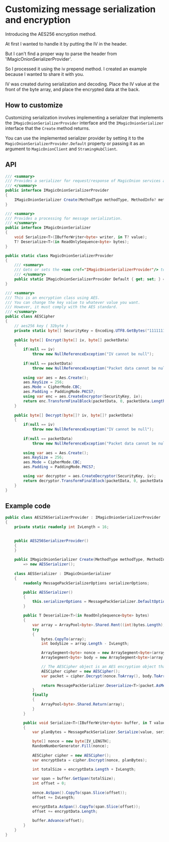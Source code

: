 # Customizing message serialization and encryption
Introducing the AES256 encryption method.

At first I wanted to handle it by putting the IV in the header.


But I can't find a proper way to parse the header from 'IMagicOnionSerializerProvider'.

So I processed it using the iv prepend method. I created an example because I wanted to share it with you.

IV was created during serialization and decoding.
Place the IV value at the front of the byte array, and place the encrypted data at the back.

## How to customize

Customizing serialization involves implementing a serializer that implements the `IMagicOnionSerializerProvider` interface and the `IMagicOnionSerializer` interface that the `Create` method returns.

You can use the implemented serializer provider by setting it to the `MagicOnionSerializerProvider.Default` property or passing it as an argument to `MagicOnionClient` and `StramingHubClient`.

## API
```csharp
/// <summary>
/// Provides a serializer for request/response of MagicOnion services and hub methods.
/// </summary>
public interface IMagicOnionSerializerProvider
{
    IMagicOnionSerializer Create(MethodType methodType, MethodInfo? methodInfo);
}

/// <summary>
/// Provides a processing for message serialization.
/// </summary>
public interface IMagicOnionSerializer
{
    void Serialize<T>(IBufferWriter<byte> writer, in T? value);
    T? Deserialize<T>(in ReadOnlySequence<byte> bytes);
}

public static class MagicOnionSerializerProvider
{
    /// <summary>
    /// Gets or sets the <see cref="IMagicOnionSerializerProvider"/> to be used by default.
    /// </summary>
    public static IMagicOnionSerializerProvider Default { get; set; } = MessagePackMagicOnionSerializerProvider.Default;
}

/// <summary>
/// This is an encryption class using AES.
/// You can change the key value to whatever value you want.
/// However, it must comply with the AES standard.
/// </summary>
public class AESCipher
{
    // aes256 key ( 32byte )
    private static byte[] SecurityKey = Encoding.UTF8.GetBytes("11111111111111111111111111111111");
    
    public byte[] Encrypt(byte[] iv, byte[] packetData)
    {
        if(null == iv)
            throw new NullReferenceException("IV cannot be null");
        
        if(null == packetData)
            throw new NullReferenceException("Packet data cannot be null");
        
        using var aes = Aes.Create();
        aes.KeySize = 256;
        aes.Mode = CipherMode.CBC;
        aes.Padding = PaddingMode.PKCS7;
        using var enc = aes.CreateEncryptor(SecurityKey, iv);
        return enc.TransformFinalBlock(packetData, 0, packetData.Length);
    }
    
    public byte[] Decrypt(byte[]? iv, byte[]? packetData)
    {
        if(null == iv)
            throw new NullReferenceException("IV cannot be null");
        
        if(null == packetData)
            throw new NullReferenceException("Packet data cannot be null");
        
        using var aes = Aes.Create();
        aes.KeySize = 256;
        aes.Mode = CipherMode.CBC;
        aes.Padding = PaddingMode.PKCS7;

        using var decryptor = aes.CreateDecryptor(SecurityKey, iv);
        return decryptor.TransformFinalBlock(packetData, 0, packetData.Length);
    }
}

```


## Example code

```csharp
public class AES256SerializerProvider : IMagicOnionSerializerProvider
{
    private static readonly int IvLength = 16;
 

    public AES256SerializerProvider()
    {
    }
    
    public IMagicOnionSerializer Create(MethodType methodType, MethodInfo? methodInfo)
        => new AESSerializer();
    
    class AESSerializer : IMagicOnionSerializer
    {
        readonly MessagePackSerializerOptions serializerOptions;

        public AESSerializer()
        {
            this.serializerOptions = MessagePackSerializer.DefaultOptions;
        }

        public T Deserialize<T>(in ReadOnlySequence<byte> bytes)
        {
            var array = ArrayPool<byte>.Shared.Rent((int)bytes.Length);
            try
            {
                bytes.CopyTo(array);
                int bodySize = array.Length - IvLength;

                ArraySegment<byte> nonce = new ArraySegment<byte>(array, 0, IvLength);
                ArraySegment<byte> body = new ArraySegment<byte>(array, IvLength, bodySize);

                // The AESCipher object is an AES encryption object that uses the .net core native library.
                AESCipher cipher = new AESCipher();
                var packet = cipher.Decrypt(nonce.ToArray(), body.ToArray());
                
                return MessagePackSerializer.Deserialize<T>(packet.AsMemory(0, (int)packet.Length), serializerOptions);
            }
            finally
            {
                ArrayPool<byte>.Shared.Return(array);
            }
        }

        public void Serialize<T>(IBufferWriter<byte> buffer, in T value)
        {
            var planBytes = MessagePackSerializer.Serialize(value, serializerOptions);

            byte[] nonce = new byte[IV_LENGTH];
            RandomNumberGenerator.Fill(nonce);
            
            AESCipher cipher = new AESCipher();
            var encryptData = cipher.Encrypt(nonce, planBytes);

            int totalSize = encryptData.Length + IvLength;
            
            var span = buffer.GetSpan(totalSize);
            int offset = 0;
            
            nonce.AsSpan().CopyTo(span.Slice(offset)); 
            offset += IvLength;

            encryptData.AsSpan().CopyTo(span.Slice(offset)); 
            offset += encryptData.Length;
            
            buffer.Advance(offset);
        }
    }
}

```
